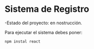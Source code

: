 <h1>Sistema de Registro</h1>

-Estado del proyecto: en nostrucción.

Para ejecutar el sistema debes poner:

```npm instal react```
